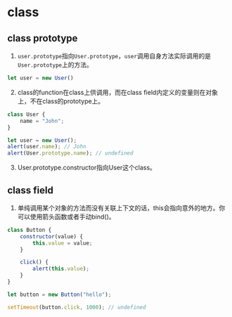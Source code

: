 # class

## class prototype

1. `user.prototype`指向`User.prototype`，`user`调用自身方法实际调用的是`User.prototype`上的方法。

```javascript
let user = new User()
```

2. class的function在class上供调用，而在class field内定义的变量则在对象上，不在class的prototype上。

```javascript
class User {
    name = "John";
}

let user = new User();
alert(user.name); // John
alert(User.prototype.name); // undefined
```

3. User.prototype.constructor指向User这个class。

## class field

1. 单纯调用某个对象的方法而没有关联上下文的话，this会指向意外的地方。你可以使用箭头函数或者手动bind()。

```javascript
class Button {
    constructor(value) {
        this.value = value;
    }

    click() {
        alert(this.value);
    }
}

let button = new Button("hello");

setTimeout(button.click, 1000); // undefined
```


